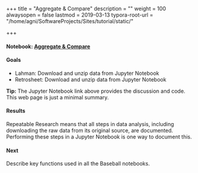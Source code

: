 +++
title = "Aggregate & Compare"
description = ""
weight = 100
alwaysopen = false
lastmod = 2019-03-13
typora-root-url = "/home/agni/SoftwareProjects/Sites/tutorial/static/"

+++

#### Notebook: [Aggregate & Compare](http://nbviewer.jupyter.org/github/sdiehl28/tutorial-jupyter-notebooks/blob/master/python/BB08-Intro.ipynb)

#### Goals
* Lahman: Download and unzip data from Jupyter Notebook
* Retrosheet: Download and unzip data from Jupyter Notebook

<div class="alert alert-success">
<strong>Tip:</strong> The Jupyter Notebook link above provides the discussion and code.  This web page is just a minimal summary.
</div>

#### Results
Repeatable Research means that all steps in data analysis, including downloading the raw data from its original source, are documented.  Performing these steps in a Jupyter Notebook is one way to document this.

#### Next

Describe key functions used in all the Baseball notebooks.
